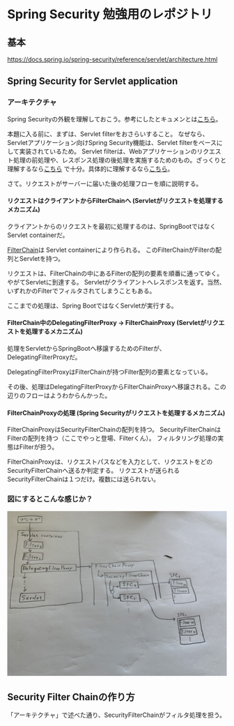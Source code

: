 # Spring Security 勉強用のレポジトリ

## 基本

https://docs.spring.io/spring-security/reference/servlet/architecture.html

## Spring Security for Servlet application

### アーキテクチャ

Spring
Securityの外観を理解しておこう。参考にしたとキュメンとは[こちら](https://docs.spring.io/spring-security/reference/servlet/architecture.html)。

本題に入る前に、まずは、Servlet filterをおさらいすること。
なぜなら、Servletアプリケーション向けSpring Security機能は、Servlet
filterをベースにして実装されているため。 Servlet
filterは、Webアプリケーションのリクエスト処理の前処理や、レスポンス処理の後処理を実施するためのもの。ざっくりと理解するなら[こちら](https://www.javadrive.jp/servlet/filter/index1.html)
で十分。具体的に理解するなら[こちら](https://docs.oracle.com/cd/E18355_01/web.1013/B31859-01/filters.htm)。

さて。リクエストがサーバーに届いた後の処理フローを順に説明する。

#### リクエストはクライアントからFilterChainへ (Servletがリクエストを処理するメカニズム)

クライアントからのリクエストを最初に処理するのは、SpringBootではなくServlet containerだ。

[FilterChain](https://docs.oracle.com/javaee/7/api/javax/servlet/FilterChain.html)は
Servlet containerにより作られる。
このFilterChainがFilterの配列とServletを持つ。

リクエストは、FilterChainの中にあるFilterの配列の要素を順番に通ってゆく。やがてServletに到達する。
Servletがクライアントへレスポンスを返す。当然、いずれかのFilterでフィルタされてしまうこともある。

ここまでの処理は、Spring BootではなくServletが実行する。

#### FilterChain中のDelegatingFilterProxy -> FilterChainProxy (Servletがリクエストを処理するメカニズム)

処理をServletからSpringBootへ移譲するためのFilterが、DelegatingFilterProxyだ。

DelegatingFilterProxyはFilterChainが持つFilter配列の要素となっている。

その後、処理はDelegatingFilterProxyからFilterChainProxyへ移譲される。この辺りのフローはようわからんかった。

#### FilterChainProxyの処理 (Spring Securityがリクエストを処理するメカニズム)

FilterChainProxyはSecurityFilterChainの配列を持つ。
SecurityFilterChainはFilterの配列を持つ（ここでやっと登場、Filterくん）。
フィルタリング処理の実態はFilterが担う。

FilterChainProxyは、リクエストパスなどを入力として、リクエストをどのSecurityFilterChainへ送るか判定する。
リクエストが送られるSecurityFilterChainは１つだけ。複数には送られない。

### 図にするとこんな感じか？

![](IMG_0399.jpg)

## Security Filter Chainの作り方

「アーキテクチャ」で述べた通り、SecurityFilterChainがフィルタ処理を担う。
